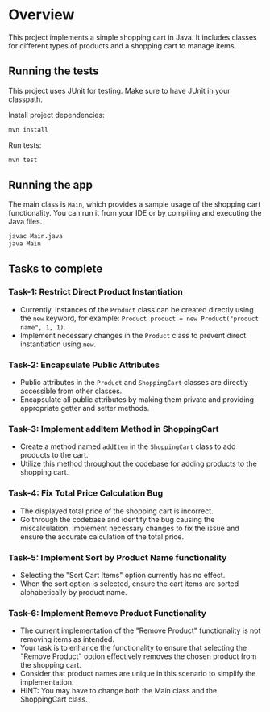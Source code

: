 # Overview

This project implements a simple shopping cart in Java. It includes classes for different types of products and a shopping cart to manage items.

## Running the tests

This project uses JUnit for testing. Make sure to have JUnit in your classpath.

Install project dependencies:

```bash
mvn install
```

Run tests:

```bash
mvn test
```

## Running the app

The main class is `Main`, which provides a sample usage of the shopping cart functionality. You can run it from your IDE or by compiling and executing the Java files.

```bash
javac Main.java
java Main
```

## Tasks to complete

### Task-1: Restrict Direct Product Instantiation

- Currently, instances of the `Product` class can be created directly using the `new` keyword, for example: `Product product = new Product("product name", 1, 1)`.
 - Implement necessary changes in the `Product` class to prevent direct instantiation using `new`.

### Task-2: Encapsulate Public Attributes

- Public attributes in the `Product` and `ShoppingCart` classes are directly accessible from other classes.
- Encapsulate all public attributes by making them private and providing appropriate getter and setter methods.

### Task-3: Implement addItem Method in ShoppingCart

- Create a method named `addItem` in the `ShoppingCart` class to add products to the cart.
- Utilize this method throughout the codebase for adding products to the shopping cart.

### Task-4: Fix Total Price Calculation Bug

- The displayed total price of the shopping cart is incorrect.
- Go through the codebase and identify the bug causing the miscalculation. Implement necessary changes to fix the issue and ensure the accurate calculation of the total price.

### Task-5: Implement Sort by Product Name functionality

- Selecting the "Sort Cart Items" option currently has no effect.
- When the sort option is selected, ensure the cart items are sorted alphabetically by product name.

### Task-6: Implement Remove Product Functionality

- The current implementation of the "Remove Product" functionality is not removing items as intended.
- Your task is to enhance the functionality to ensure that selecting the "Remove Product" option effectively removes the chosen product from the shopping cart.
- Consider that product names are unique in this scenario to simplify the implementation.
- HINT: You may have to change both the Main class and the ShoppingCart class.
